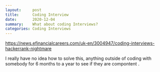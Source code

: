```yaml
---
layout:     post
title:      Coding Interview
date:       2020-12-04
summary:    What about coding Interviews?
categories: Coding Interviews
---
```



https://news.efinancialcareers.com/uk-en/3004947/coding-interviews-hackerrank-nightmare

I really have no idea how to solve this, anything outside of coding with somebody for 6 months to a year to see if they are compontent .
